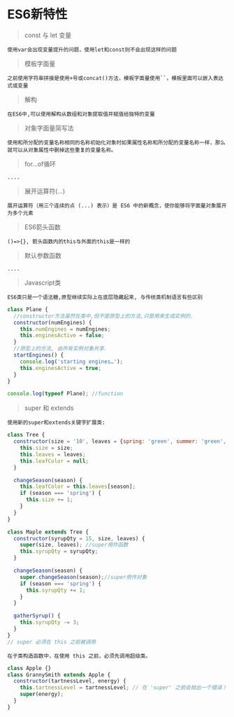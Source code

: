 # ES6新特性
> const 与 let 变量

    使用var会出现变量提升的问题，使用let和const则不会出现这样的问题

> 模板字面量

    之前使用字符串拼接是使用+号或concat()方法，模板字面量使用``，模板里面可以嵌入表达式或变量

> 解构

    在ES6中,可以使用解构从数组和对象提取值并赋值给独特的变量

> 对象字面量简写法

    使用和所分配的变量名称相同的名称初始化对象时如果属性名称和所分配的变量名称一样，那么就可以从对象属性中删掉这些重复的变量名称。

> for...of循环

    ....

> 展开运算符(...)

    展开运算符（用三个连续的点 (...) 表示）是 ES6 中的新概念，使你能够将字面量对象展开为多个元素

> ES6箭头函数

    ()=>{}, 箭头函数内的this与外面的this是一样的

> 默认参数函数

    ....

> Javascript类

    ES6类只是一个语法糖,原型继续实际上在底层隐藏起来, 与传统类机制语言有些区别

```js
class Plane {
  //constructor方法虽然在类中,但不是原型上的方法,只是用来生成实例的.
  constructor(numEngines) {
    this.numEngines = numEngines;
    this.enginesActive = false;
  }
  //原型上的方法, 由所有实例对象共享.
  startEngines() {
    console.log('starting engines…');
    this.enginesActive = true;
  }
}

console.log(typeof Plane); //function
```

> super 和 extends

    使用新的super和extends关键字扩展类:

```js
class Tree {
  constructor(size = '10', leaves = {spring: 'green', summer: 'green', fall: 'orange', winter: null}) {
    this.size = size;
    this.leaves = leaves;
    this.leafColor = null;
  }

  changeSeason(season) {
    this.leafColor = this.leaves[season];
    if (season === 'spring') {
      this.size += 1;
    }
  }
}

class Maple extends Tree {
  constructor(syrupQty = 15, size, leaves) {
    super(size, leaves); //super用作函数
    this.syrupQty = syrupQty;
  }

  changeSeason(season) {
    super.changeSeason(season);//super用作对象
    if (season === 'spring') {
      this.syrupQty += 1;
    }
  }

  gatherSyrup() {
    this.syrupQty -= 3;
  }
}
// super 必须在 this 之前被调用
```

    在子类构造函数中，在使用 this 之前，必须先调用超级类。

```js
class Apple {}
class GrannySmith extends Apple {
  constructor(tartnessLevel, energy) {
    this.tartnessLevel = tartnessLevel; // 在 'super' 之前会抛出一个错误！
    super(energy); 
  }
}
```